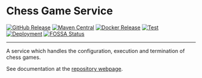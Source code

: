 # Chess Game Service

[![GitHub Release](https://img.shields.io/github/v/tag/ldss-project/chess-game-service?label=Github&color=blue)](https://github.com/ldss-project/chess-game-service/releases)
[![Maven Central](https://img.shields.io/maven-central/v/io.github.jahrim/chess-game-service?label=Maven%20Central&color=blue)](https://central.sonatype.com/artifact/io.github.jahrim/chess-game-service)
[![Docker Release](https://img.shields.io/docker/v/jahrim/io.github.jahrim.chess.chess-game-service?label=Docker&color=blue)](https://hub.docker.com/r/jahrim/io.github.jahrim.chess.chess-game-service)
[![Test](https://github.com/ldss-project/chess-game-service/actions/workflows/continuous-testing.yml/badge.svg)](https://github.com/ldss-project/chess-game-service/actions/workflows/continuous-testing.yml)
[![Deployment](https://github.com/ldss-project/chess-game-service/actions/workflows/continuous-deployment.yml/badge.svg)](https://github.com/ldss-project/chess-game-service/actions/workflows/continuous-deployment.yml)
[![FOSSA Status](https://app.fossa.io/api/projects/git%2Bgithub.com%2Fldss-project%2Fchess-game-service.svg)](https://fossa.com/)

---

A service which handles the configuration, execution and termination of chess games.

See documentation at the [repository webpage](https://ldss-project.github.io/chess-game-service).
